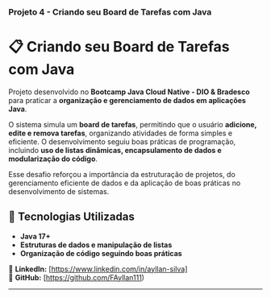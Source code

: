 ### **Projeto 4 - Criando seu Board de Tarefas com Java**  

# 📋 Criando seu Board de Tarefas com Java  

Projeto desenvolvido no **Bootcamp Java Cloud Native - DIO & Bradesco** para praticar a **organização e gerenciamento de dados em aplicações Java**.  

O sistema simula um **board de tarefas**, permitindo que o usuário **adicione, edite e remova tarefas**, organizando atividades de forma simples e eficiente. O desenvolvimento seguiu boas práticas de programação, incluindo **uso de listas dinâmicas, encapsulamento de dados e modularização do código**.  

Esse desafio reforçou a importância da estruturação de projetos, do gerenciamento eficiente de dados e da aplicação de boas práticas no desenvolvimento de sistemas.  

## 📌 Tecnologias Utilizadas  
- **Java 17+**  
- **Estruturas de dados e manipulação de listas**  
- **Organização de código seguindo boas práticas**  

🔗 **LinkedIn:** [https://www.linkedin.com/in/ayllan-silva]  
🐙 **GitHub:** [https://github.com/FAyllan111)
 
---

